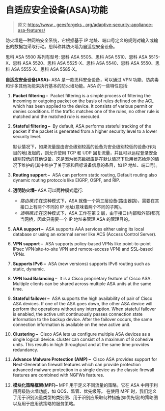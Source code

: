 # 自适应安全设备(ASA)功能

> 原文:[https://www . geesforgeks . org/adaptive-security-appliance-asa-features/](https://www.geeksforgeeks.org/adaptive-security-appliance-asa-features/)

防火墙是一种网络安全系统，它根据基于 IP 地址、端口号定义的规则对输入或输出的数据包采取行动。思科称其防火墙为自适应安全设备。

思科 ASA 5500 系列有型号:
思科 ASA 5505、思科 ASA 5510、思科 ASA 5515-X、思科 ASA 5520、思科 ASA 5525-X、思科 ASA 5540、思科 ASA 5550、思科 ASA 5555-X、思科 ASA 5585-X。

**自适应安全设备(ASA)–**
ASA 是一款思科安全设备，可以通过 VPN 功能、防病毒和许多其他功能来执行基本的防火墙功能。ASA 的一些特性包括:

1.  **Packet filtering –** 
    Packet filtering is a simple process of filtering the incoming or outgoing packet on the basis of rules defined on the ACL which has been applied to the device. It consists of various permit or denies conditions. If the traffic matches one of the rules, no other rule is matched and the matched rule is executed. 
2.  **Stateful filtering –** 
    By default, ASA performs stateful tracking of the packet if the packet is generated from a higher security level to a lower security level. 

    默认情况下，如果流量是由安全级别较高的设备为安全级别较低的设备(作为目的地)发起的，则允许使用 TCP 和 UDP 回复流量，并且可以远程登录安全级别较低的其他设备。这是因为状态数据库是在默认情况下启用状态检测的情况下维护的(其中维护了关于源和目标设备信息的条目，如 IP 地址、端口号)。

3.  **Routing support –** 
    ASA can perform static routing, Default routing also dynamic routing protocols like EIGRP, OSPF, and RIP. 
4.  **透明防火墙–**
    ASA 可以两种模式运行:
    *   *路由模式*:在这种模式下，ASA 就像一个第三层设备(路由器跳)，需要在其接口上有两个不同的 IP 地址(意味着两个不同的子网)。
    *   *透明模式*:在这种模式下，ASA 工作在第 2 层，由于接口(内部和外部)都充当网桥，因此只需要一个 IP 地址来管理 ASA 的管理目的。
5.  **AAA support –** 
    ASA supports AAA services either using its local database or using an external server like ACS (Access Control Server). 
6.  **VPN support –** 
    ASA supports policy-based VPNs like point-to-point IPsec VPN(site-to-site VPN and remote-access VPN) and SSL-based VPNs. 
7.  **Supports IPv6 –** 
    ASA (new versions) supports IPv6 routing such as static, dynamic. 
8.  **VPN load Balancing –** 
    It is a Cisco proprietary feature of Cisco ASA. Multiple clients can be shared across multiple ASA units at the same time. 
9.  **Stateful failover –** 
    ASA supports the high availability of pair of Cisco ASA devices. If one of the ASA goes down, the other ASA device will perform the operations without any interruption. When stateful failover is enabled, the active unit continuously passes connection state information to the backup device. After the failover occurs, the same connection information is available on the new active unit. 
10.  **Clustering –** 
    Cisco ASA lets us configure multiple ASA devices as a single logical device. cluster can consist of a maximum of 8 cohesive units. This results in high throughput and at the same time provides redundancy. 
11.  **Advance Malware Protection (AMP) –** 
    Cisco ASA provides support for Next-Generation firewall features which can provide protection advanced malware protection in a single device as the classic firewall features are combined with NGFWs features. 
12.  **模块化策略框架(MPF)–**
    MPF 用于定义不同流量的策略。它在 ASA 中用于利用高级防火墙功能，如 QOS、监管、优先级等。
    在使用 MPF 时，我们定义了用于识别流量类型的类别图、用于识别应采取何种措施(如优先级)的策略图以及用于应用该策略的服务策略。